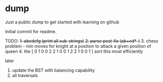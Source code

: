 # dump
Just a public dump to get started with learning on github

Initial commit for readme.

TODO:
~~1. abcdefg (print all sub-strings)~~
~~2. parse post-fix (ab+cd*-)~~
3. chess problem - min moves for knight at a position to attack a given position of queen
4. the [ 0 1 0 0 2 2 1 0 0 1 2 2 1 0 0 1 ] sort this most efficiently

later
1. update the BST with balancing capability
2. all traversals
